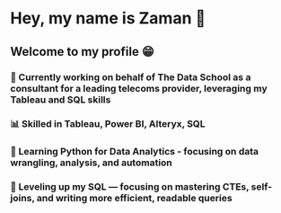 # Hey, my name is Zaman 👋
## Welcome to my profile 😁

### 🔭 Currently working on behalf of The Data School as a consultant for a leading telecoms provider, leveraging my Tableau and SQL skills

### 📊 Skilled in Tableau, Power BI, Alteryx, SQL

### 🌱 Learning Python for Data Analytics - focusing on data wrangling, analysis, and automation

### 🧠 Leveling up my SQL — focusing on mastering CTEs, self-joins, and writing more efficient, readable queries



<!--
**zamaniqbal/zamaniqbal** is a ✨ _special_ ✨ repository because its `README.md` (this file) appears on your GitHub profile.

Here are some ideas to get you started:

- 🔭 I’m currently working on ...
- 🌱 I’m currently learning ...
- 👯 I’m looking to collaborate on ...
- 🤔 I’m looking for help with ...
- 💬 Ask me about ...
- 📫 How to reach me: ...
- 😄 Pronouns: ...
- ⚡ Fun fact: ...
-->

